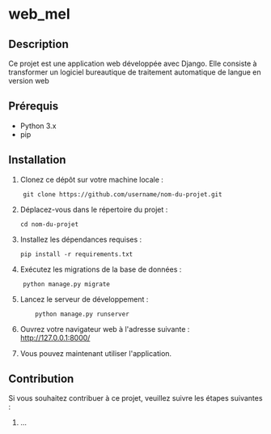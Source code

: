 # web_mel

## Description
Ce projet est une application web développée avec Django. Elle consiste à transformer un logiciel bureautique de traitement automatique de langue en version web

## Prérequis
- Python 3.x
- pip

## Installation
1. Clonez ce dépôt sur votre machine locale :
```
    git clone https://github.com/username/nom-du-projet.git
``` 
    

2. Déplacez-vous dans le répertoire du projet :
    ```
    cd nom-du-projet
    ```

3. Installez les dépendances requises :
    ```
    pip install -r requirements.txt
    ```

4. Exécutez les migrations de la base de données :
```
    python manage.py migrate
```
5. Lancez le serveur de développement :
    ```
        python manage.py runserver
    ```

6. Ouvrez votre navigateur web à l'adresse suivante : <br>
    http://127.0.0.1:8000/
    

7. Vous pouvez maintenant utiliser l'application.

## Contribution
Si vous souhaitez contribuer à ce projet, veuillez suivre les étapes suivantes :

1. ...

